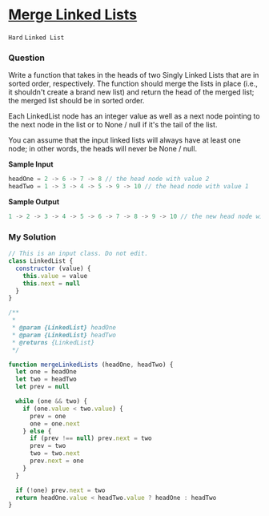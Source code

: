 # [Merge Linked Lists](https://www.algoexpert.io/questions/merge-linked-lists)

`Hard` `Linked List`

### Question
Write a function that takes in the heads of two Singly Linked Lists that are in sorted order, respectively. The function should merge the lists in place (i.e., it shouldn't create a brand new list) and return the head of the merged list; the merged list should be in sorted order.

Each LinkedList node has an integer value as well as a next node pointing to the next node in the list or to None / null if it's the tail of the list.

You can assume that the input linked lists will always have at least one node; in other words, the heads will never be None / null.

**Sample Input**
```js
headOne = 2 -> 6 -> 7 -> 8 // the head node with value 2
headTwo = 1 -> 3 -> 4 -> 5 -> 9 -> 10 // the head node with value 1
```

**Sample Output**
```js
1 -> 2 -> 3 -> 4 -> 5 -> 6 -> 7 -> 8 -> 9 -> 10 // the new head node with value 1
```

### My Solution
```js
// This is an input class. Do not edit.
class LinkedList {
  constructor (value) {
    this.value = value
    this.next = null
  }
}

/**
 * 
 * @param {LinkedList} headOne
 * @param {LinkedList} headTwo
 * @returns {LinkedList}
 */

function mergeLinkedLists (headOne, headTwo) {
  let one = headOne
  let two = headTwo
  let prev = null

  while (one && two) {
    if (one.value < two.value) {
      prev = one
      one = one.next
    } else {
      if (prev !== null) prev.next = two
      prev = two
      two = two.next
      prev.next = one
    }
  }

  if (!one) prev.next = two
  return headOne.value < headTwo.value ? headOne : headTwo
}
```
